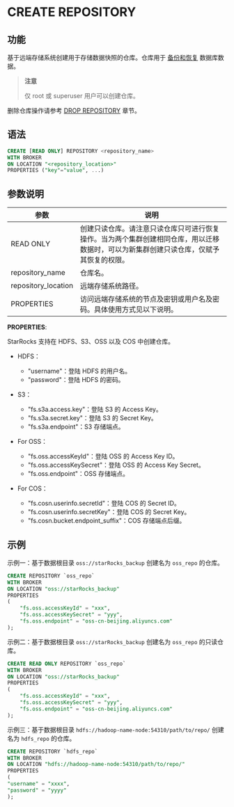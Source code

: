 # CREATE REPOSITORY

## 功能

基于远端存储系统创建用于存储数据快照的仓库。仓库用于 [备份和恢复](../../../administration/Backup_and_restore.md) 数据库数据。

> **注意**
>
> 仅 root 或 superuser 用户可以创建仓库。

删除仓库操作请参考 [DROP REPOSITORY](../data-definition/DROP%20REPOSITORY.md) 章节。

## 语法

```SQL
CREATE [READ ONLY] REPOSITORY <repository_name>
WITH BROKER
ON LOCATION "<repository_location>"
PROPERTIES ("key"="value", ...)
```

## 参数说明

| **参数**            | **说明**                                                     |
| ------------------- | ------------------------------------------------------------ |
| READ ONLY           | 创建只读仓库。请注意只读仓库只可进行恢复操作。当为两个集群创建相同仓库，用以迁移数据时，可以为新集群创建只读仓库，仅赋予其恢复的权限。|
| repository_name     | 仓库名。                                                     |
| repository_location | 远端存储系统路径。                                           |
| PROPERTIES          | 访问远端存储系统的节点及密钥或用户名及密码。具体使用方式见以下说明。 |

**PROPERTIES**:

StarRocks 支持在 HDFS、S3、OSS 以及 COS 中创建仓库。

- HDFS：
  - "username"：登陆 HDFS 的用户名。
  - "password"：登陆 HDFS 的密码。

- S3：
  - "fs.s3a.access.key"：登陆 S3 的 Access Key。
  - "fs.s3a.secret.key"：登陆 S3 的 Secret Key。
  - "fs.s3a.endpoint"：S3 存储端点。

- For OSS：
  - "fs.oss.accessKeyId"：登陆 OSS 的 Access Key ID。
  - "fs.oss.accessKeySecret"：登陆 OSS 的 Access Key Secret。
  - "fs.oss.endpoint"：OSS 存储端点。

- For COS：
  - "fs.cosn.userinfo.secretId"：登陆 COS 的 Secret ID。
  - "fs.cosn.userinfo.secretKey"：登陆 COS 的 Secret Key。
  - "fs.cosn.bucket.endpoint_suffix"：COS 存储端点后缀。

## 示例

示例一：基于数据根目录 `oss://starRocks_backup` 创建名为 `oss_repo` 的仓库。

```SQL
CREATE REPOSITORY `oss_repo`
WITH BROKER
ON LOCATION "oss://starRocks_backup"
PROPERTIES
(
    "fs.oss.accessKeyId" = "xxx",
    "fs.oss.accessKeySecret" = "yyy",
    "fs.oss.endpoint" = "oss-cn-beijing.aliyuncs.com"
);
```

示例二：基于数据根目录 `oss://starRocks_backup` 创建名为 `oss_repo` 的只读仓库。

```SQL
CREATE READ ONLY REPOSITORY `oss_repo`
WITH BROKER
ON LOCATION "oss://starRocks_backup"
PROPERTIES
(
    "fs.oss.accessKeyId" = "xxx",
    "fs.oss.accessKeySecret" = "yyy",
    "fs.oss.endpoint" = "oss-cn-beijing.aliyuncs.com"
);
```

示例三：基于数据根目录 `hdfs://hadoop-name-node:54310/path/to/repo/` 创建名为 `hdfs_repo` 的仓库。

```SQL
CREATE REPOSITORY `hdfs_repo`
WITH BROKER
ON LOCATION "hdfs://hadoop-name-node:54310/path/to/repo/"
PROPERTIES
(
"username" = "xxxx",
"password" = "yyyy"
);
```

